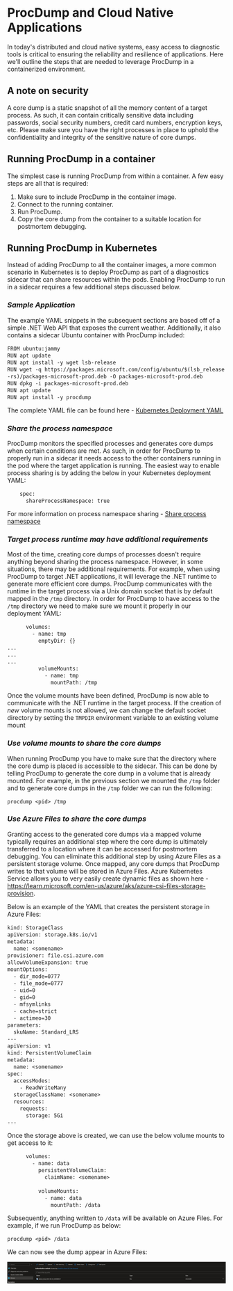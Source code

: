 # ProcDump and Cloud Native Applications
In today's distributed and cloud native systems, easy access to diagnostic tools is critical to ensuring the reliability and resilience of applications. Here we'll outline the steps that are needed to leverage ProcDump in a containerized environment.

## **A note on security**
A core dump is a static snapshot of all the memory content of a target process. As such, it can contain critically sensitive data including passwords, social security numbers, credit card numbers, encryption keys, etc. Please make sure you have the right processes in place to uphold the confidentiality and integrity of the sensitive nature of core dumps.

## **Running ProcDump in a container**
The simplest case is running ProcDump from within a container. A few easy steps are all that is required:

1. Make sure to include ProcDump in the container image.
2. Connect to the running container.
3. Run ProcDump.
4. Copy the core dump from the container to a suitable location for postmortem debugging.

## **Running ProcDump in Kubernetes**
Instead of adding ProcDump to all the container images, a more common scenario in Kubernetes is to deploy ProcDump as part of a diagnostics sidecar that can share resources within the pods. Enabling ProcDump to run in a sidecar requires a few additional steps discussed below.

### *Sample Application*
The example YAML snippets in the subsequent sections are based off of a simple .NET Web API that exposes the current weather. Additionally, it also contains a sidecar Ubuntu container with ProcDump included:

```
FROM ubuntu:jammy
RUN apt update
RUN apt install -y wget lsb-release
RUN wget -q https://packages.microsoft.com/config/ubuntu/$(lsb_release -rs)/packages-microsoft-prod.deb -O packages-microsoft-prod.deb
RUN dpkg -i packages-microsoft-prod.deb
RUN apt update
RUN apt install -y procdump
```

The complete YAML file can be found here - [Kubernetes Deployment YAML](deploy.yaml)

### *Share the process namespace*
ProcDump monitors the specified processes and generates core dumps when certain conditions are met. As such, in order for ProcDump to properly run in a sidecar it needs access to the other containers running in the pod where the target application is running. The easiest way to enable process sharing is by adding the below in your Kubernetes deployment YAML:

```
    spec:
      shareProcessNamespace: true
```

For more information on process namespace sharing -  [Share process namespace](https://kubernetes.io/docs/tasks/configure-pod-container/share-process-namespace/)

### *Target process runtime may have additional requirements*
Most of the time, creating core dumps of processes doesn't require anything beyond sharing the process namespace. However, in some situations, there may be additional requirements. For example, when using ProcDump to target .NET applications, it will leverage the .NET runtime to generate more efficient core dumps. ProcDump communicates with the runtime in the target process via a Unix domain socket that is by default mapped in the `/tmp` directory. In order for ProcDump to have access to the `/tmp` directory we need to make sure we mount it properly in our deployment YAML:

```
      volumes:
        - name: tmp
          emptyDir: {}
...
...
...
          volumeMounts:
            - name: tmp
              mountPath: /tmp
```

Once the volume mounts have been defined, ProcDump is now able to communicate with the .NET runtime in the target process. If the creation of *new* volume mounts is not allowed, we can change the default socket directory by setting the `TMPDIR` environment variable to an existing volume mount


### *Use volume mounts to share the core dumps*
When running ProcDump you have to make sure that the directory where the core dump is placed is accessible to the sidecar. This can be done by telling ProcDump to generate the core dump in a volume that is already mounted. For example, in the previous section we mounted the `/tmp` folder and to generate core dumps in the `/tmp` folder we can run the following:

```
procdump <pid> /tmp
```

### *Use Azure Files to share the core dumps*
Granting access to the generated core dumps via a mapped volume typically requires an additional step where the core dump is ultimately transferred to a location where it can be accessed for postmortem debugging. You can eliminate this additional step by using Azure Files as a persistent storage volume. Once mapped, any core dumps that ProcDump writes to that volume will be stored in Azure Files. Azure Kubernetes Service allows you to very easily create dynamic files as shown here - https://learn.microsoft.com/en-us/azure/aks/azure-csi-files-storage-provision.

Below is an example of the YAML that creates the persistent storage in Azure Files:

```
kind: StorageClass
apiVersion: storage.k8s.io/v1
metadata:
  name: <somename>
provisioner: file.csi.azure.com
allowVolumeExpansion: true
mountOptions:
  - dir_mode=0777
  - file_mode=0777
  - uid=0
  - gid=0
  - mfsymlinks
  - cache=strict
  - actimeo=30
parameters:
  skuName: Standard_LRS
---
apiVersion: v1
kind: PersistentVolumeClaim
metadata:
  name: <somename>
spec:
  accessModes:
    - ReadWriteMany
  storageClassName: <somename>
  resources:
    requests:
      storage: 5Gi
---
```

Once the storage above is created, we can use the below volume mounts to get access to it:

```
      volumes:
        - name: data
          persistentVolumeClaim:
            claimName: <somename>

          volumeMounts:
            - name: data
              mountPath: /data
```

Subsequently, anything written to `/data` will be available on Azure Files. For example, if we run ProcDump as below:

```
procdump <pid> /data
```

We can now see the dump appear in Azure Files:

![Core dump stored in Azure Files](coredumpazure.jpg)
